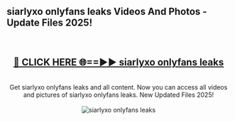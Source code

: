 <h2>siarlyxo onlyfans leaks Videos And Photos - Update Files 2025!</h2>
<br>
<div align="center">
<h2><a href="https://linkcuts.com/hfmhzwbr" rel="nofollow">🔴 CLICK HERE 🌐==►► siarlyxo onlyfans leaks</a></h2>
<br>
Get siarlyxo onlyfans leaks and all content. Now you can access all videos and pictures of siarlyxo onlyfans leaks. New Updated Files 2025!
<br>
<br>
<a href="https://linkcuts.com/hfmhzwbr" rel="nofollow" data-target="animated-image.originalLink"><img src="https://i.ibb.co.com/WyWwxjT/player-gif2.gif" alt="siarlyxo onlyfans leaks" style="max-width: 100%; display: inline-block;" data-target="animated-image.originalImage"></a>
</div>
<br>